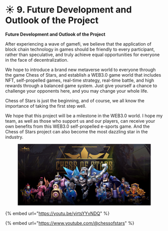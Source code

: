 # ☀ 9. Future Development and Outlook of the Project

**Future Development and Outlook of the Project**

After experiencing a wave of gamefi, we believe that the application of block chain technology in games should be friendly to every participant, rather than speculative, and truly achieve equal opportunities for everyone in the face of decentralization.

We hope to introduce a brand new metaverse world to everyone through the game Chess of Stars, and establish a WEB3.0 game world that includes NFT, self-propelled games, real-time strategy, real-time battle, and high rewards through a balanced game system. Just give yourself a chance to challenge your opponents here, and you may change your whole life.

Chess of Stars is just the beginning, and of course, we all know the importance of taking the first step well.

We hope that this project will be a milestone in the WEB3.0 world. I hope my team, as well as those who support us and our players, can receive your own benefits from this WEB3.0 self-propelled e-sports game. And the Chess of Stars project can also become the most dazzling star in the industry.



<figure><img src=".gitbook/assets/11.jpg" alt=""><figcaption></figcaption></figure>

{% embed url="https://youtu.be/yirtsYYvNDQ" %}

{% embed url="https://www.youtube.com/@chessofstars" %}

&#x20;

